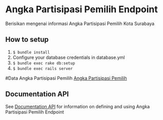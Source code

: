 # Angka Partisipasi Pemilih Endpoint

Berisikan mengenai informasi Angka Partisipasi Pemilih Kota Surabaya


## How to setup

1. `$ bundle install`
2. Configure your database credentials in database.yml
2. `$ bundle exec rake db:setup`
3. `$ bundle exec rails server`

#Data Angka Partisipasi Pemilih
[Angka Partisipasi Pemilih](https://github.com/pemiluAPI/pemilu-data/tree/master/surabaya_angka-partisipasi-pemilih)

## Documentation API
See [Documentation API](http://docs.angkapartisipasipemilih.apiary.io/) for information on defining and using Angka Partisipasi Pemilih Endpoint